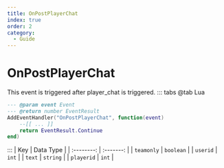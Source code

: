 ```yaml
---
title: OnPostPlayerChat
index: true
order: 2
category:
  - Guide
---
```


# OnPostPlayerChat
This event is triggered after player_chat is triggered.
::: tabs
@tab Lua
```lua
--- @param event Event
--- @return number EventResult
AddEventHandler("OnPostPlayerChat", function(event)
    --[[ ... ]]
    return EventResult.Continue
end)
```

:::
|     Key    | Data Type |
| :--------: | :-------: |
| `teamonly` | `boolean` |
|  `userid`  |   `int`   |
|   `text`   |  `string` |
| `playerid` |   `int`   |